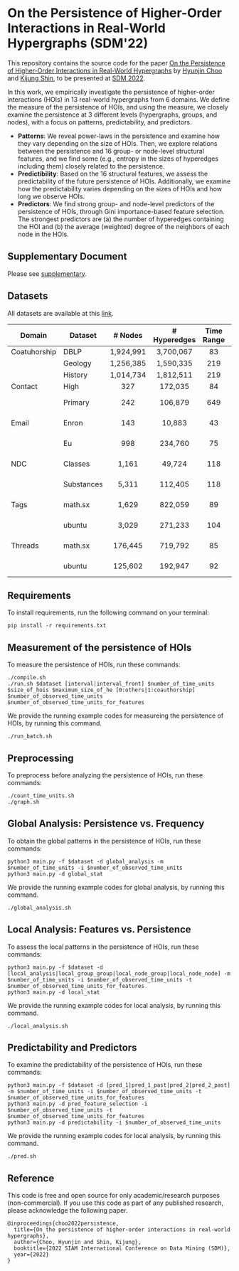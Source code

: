 # On the Persistence of Higher-Order Interactions in Real-World Hypergraphs (SDM'22)

This repository contains the source code for the paper [On the Persistence of Higher-Order Interactions in Real-World Hypergraphs](https://arxiv.org/abs/2201.00972) by [Hyunjin Choo](https://github.com/jin-choo/) and [Kijung Shin](https://kijungs.github.io/), to be presented at [SDM 2022](https://www.siam.org/conferences/cm/conference/sdm22).

In this work, we empirically investigate the persistence of higher-order interactions (HOIs) in 13 real-world hypergraphs from 6 domains.
We define the measure of the persistence of HOIs, and using the measure, we closely examine the persistence at 3 different levels (hypergraphs, groups, and nodes), with a focus on patterns, predictability, and predictors.
* **Patterns**: We reveal power-laws in the persistence and examine how they vary depending on the size of HOIs. Then, we explore relations between the persistence and 16 group- or node-level structural features, and we find some (e.g., entropy in the sizes of hyperedges including them) closely related to the persistence.
* **Predictibility**: Based on the 16 structural features, we assess the predictability of the future persistence of HOIs. Additionally, we examine how the predictability varies depending on the sizes of HOIs and how long we observe HOIs.
* **Predictors**: We find strong group- and node-level predictors of the persistence of HOIs, through Gini importance-based feature selection. The strongest predictors are (a) the number of hyperedges containing the HOI and (b) the average (weighted) degree of the neighbors of each node in the HOIs.

## Supplementary Document

Please see [supplementary](./supplementary.pdf).

## Datasets

All datasets are available at this [link](https://www.cs.cornell.edu/~arb/data/).

| Domain       | Dataset    |   # Nodes  | # Hyperedges | Time Range | Time Unit |
|--------------|------------|:----------:|:------------:|:----------:|:---------:|
| Coatuhorship | DBLP       | 1,924,991  |  3,700,067   |     83     |   1 Year  |
|              | Geology    | 1,256,385  |  1,590,335   |    219     |   1 Year  |
|              | History    | 1,014,734  |  1,812,511   |    219     |   1 Year  |
| Contact      | High       |    327     |   172,035    |     84     |   1 Day   |
|              | Primary    |    242     |   106,879    |    649     |  6 Hours  |
| Email        | Enron      |    143     |    10,883    |     43     |  1 Month  |
|              | Eu         |    998     |   234,760    |     75     |  2 Weeks  |
| NDC          | Classes    |   1,161    |    49,724    |    118     |  2 Years  |
|              | Substances |   5,311    |   112,405    |    118     |  2 Years  |
| Tags         | math.sx    |   1,629    |   822,059    |     89     |  1 Month  |
|              | ubuntu     |   3,029    |   271,233    |    104     |  1 Month  |
| Threads      | math.sx    |  176,445   |   719,792    |     85     |  1 Month  |
|              | ubuntu     |  125,602   |   192,947    |     92     |  1 Month  |

## Requirements

To install requirements, run the following command on your terminal:
```setup
pip install -r requirements.txt
```

## Measurement of the persistence of HOIs

To measure the persistence of HOIs, run these commands:

```
./compile.sh
./run.sh $dataset [interval|interval_front] $number_of_time_units $size_of_hois $maximum_size_of_he [0:others|1:coauthorship] $number_of_observed_time_units $number_of_observed_time_units_for_features
```

We provide the running example codes for measureing the persistence of HOIs, by running this command.

```
./run_batch.sh
```


## Preprocessing

To preprocess before analyzing the persistence of HOIs, run these commands:

```
./count_time_units.sh
./graph.sh
```

## Global Analysis: Persistence vs. Frequency

To obtain the global patterns in the persistence of HOIs, run these commands:

```
python3 main.py -f $dataset -d global_analysis -m $number_of_time_units -i $number_of_observed_time_units
python3 main.py -d global_stat
```

We provide the running example codes for global analysis, by running this command.

```
./global_analysis.sh
```

## Local Analysis: Features vs. Persistence

To assess the local patterns in the persistence of HOIs, run these commands:

```
python3 main.py -f $dataset -d [local_analysis|local_group_group|local_node_group|local_node_node] -m $number_of_time_units -i $number_of_observed_time_units -t $number_of_observed_time_units_for_features
python3 main.py -d local_stat
```

We provide the running example codes for local analysis, by running this command.

```
./local_analysis.sh
```

## Predictability and Predictors

To examine the predictability of the persistence of HOIs, run these commands:

```
python3 main.py -f $dataset -d [pred_1|pred_1_past|pred_2|pred_2_past] -m $number_of_time_units -i $number_of_observed_time_units -t $number_of_observed_time_units_for_features
python3 main.py -d pred_feature_selection -i $number_of_observed_time_units -t $number_of_observed_time_units_for_features
python3 main.py -d predictability -i $number_of_observed_time_units
```

We provide the running example codes for local analysis, by running this command.

```
./pred.sh
```

## Reference

This code is free and open source for only academic/research purposes (non-commercial). If you use this code as part of any published research, please acknowledge the following paper.
```
@inproceedings{choo2022persistence,
  title={On the persistence of higher-order interactions in real-world hypergraphs},
  author={Choo, Hyunjin and Shin, Kijung},
  booktitle={2022 SIAM International Conference on Data Mining (SDM)},
  year={2022}
}
```
